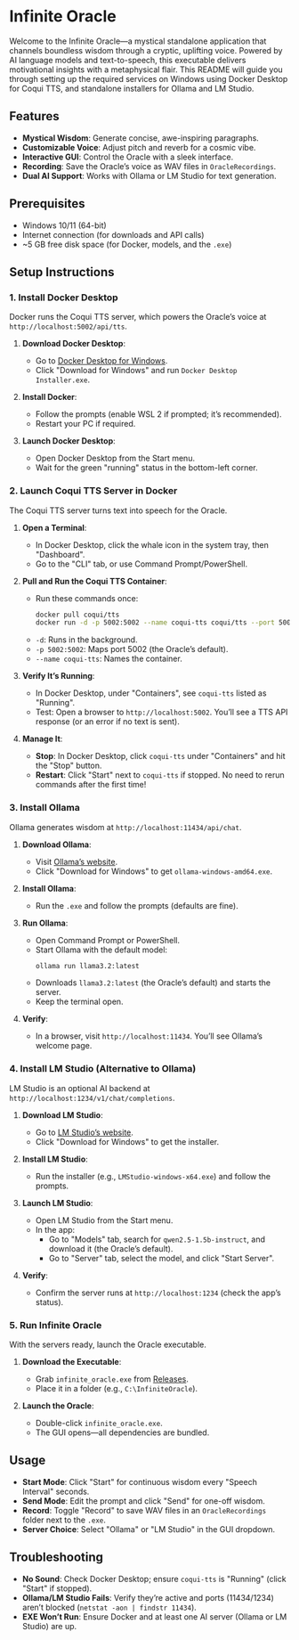 # Infinite Oracle

Welcome to the Infinite Oracle—a mystical standalone application that channels boundless wisdom through a cryptic, uplifting voice. Powered by AI language models and text-to-speech, this executable delivers motivational insights with a metaphysical flair. This README will guide you through setting up the required services on Windows using Docker Desktop for Coqui TTS, and standalone installers for Ollama and LM Studio.

## Features
- **Mystical Wisdom**: Generate concise, awe-inspiring paragraphs.
- **Customizable Voice**: Adjust pitch and reverb for a cosmic vibe.
- **Interactive GUI**: Control the Oracle with a sleek interface.
- **Recording**: Save the Oracle’s voice as WAV files in `OracleRecordings`.
- **Dual AI Support**: Works with Ollama or LM Studio for text generation.

## Prerequisites
- Windows 10/11 (64-bit)
- Internet connection (for downloads and API calls)
- ~5 GB free disk space (for Docker, models, and the `.exe`)

## Setup Instructions

### 1. Install Docker Desktop
Docker runs the Coqui TTS server, which powers the Oracle’s voice at `http://localhost:5002/api/tts`.

1. **Download Docker Desktop**:
   - Go to [Docker Desktop for Windows](https://www.docker.com/products/docker-desktop/).
   - Click "Download for Windows" and run `Docker Desktop Installer.exe`.

2. **Install Docker**:
   - Follow the prompts (enable WSL 2 if prompted; it’s recommended).
   - Restart your PC if required.

3. **Launch Docker Desktop**:
   - Open Docker Desktop from the Start menu.
   - Wait for the green "running" status in the bottom-left corner.

### 2. Launch Coqui TTS Server in Docker
The Coqui TTS server turns text into speech for the Oracle.

1. **Open a Terminal**:
   - In Docker Desktop, click the whale icon in the system tray, then "Dashboard".
   - Go to the "CLI" tab, or use Command Prompt/PowerShell.

2. **Pull and Run the Coqui TTS Container**:
   - Run these commands once:
     ```bash
     docker pull coqui/tts
     docker run -d -p 5002:5002 --name coqui-tts coqui/tts --port 5002
     ```
   - `-d`: Runs in the background.
   - `-p 5002:5002`: Maps port 5002 (the Oracle’s default).
   - `--name coqui-tts`: Names the container.

3. **Verify It’s Running**:
   - In Docker Desktop, under "Containers", see `coqui-tts` listed as "Running".
   - Test: Open a browser to `http://localhost:5002`. You’ll see a TTS API response (or an error if no text is sent).

4. **Manage It**:
   - **Stop**: In Docker Desktop, click `coqui-tts` under "Containers" and hit the "Stop" button.
   - **Restart**: Click "Start" next to `coqui-tts` if stopped. No need to rerun commands after the first time!

### 3. Install Ollama
Ollama generates wisdom at `http://localhost:11434/api/chat`.

1. **Download Ollama**:
   - Visit [Ollama’s website](https://ollama.com/).
   - Click "Download for Windows" to get `ollama-windows-amd64.exe`.

2. **Install Ollama**:
   - Run the `.exe` and follow the prompts (defaults are fine).

3. **Run Ollama**:
   - Open Command Prompt or PowerShell.
   - Start Ollama with the default model:
     ```bash
     ollama run llama3.2:latest
     ```
   - Downloads `llama3.2:latest` (the Oracle’s default) and starts the server.
   - Keep the terminal open.

4. **Verify**:
   - In a browser, visit `http://localhost:11434`. You’ll see Ollama’s welcome page.

### 4. Install LM Studio (Alternative to Ollama)
LM Studio is an optional AI backend at `http://localhost:1234/v1/chat/completions`.

1. **Download LM Studio**:
   - Go to [LM Studio’s website](https://lmstudio.ai/).
   - Click "Download for Windows" to get the installer.

2. **Install LM Studio**:
   - Run the installer (e.g., `LMStudio-windows-x64.exe`) and follow the prompts.

3. **Launch LM Studio**:
   - Open LM Studio from the Start menu.
   - In the app:
     - Go to "Models" tab, search for `qwen2.5-1.5b-instruct`, and download it (the Oracle’s default).
     - Go to "Server" tab, select the model, and click "Start Server".

4. **Verify**:
   - Confirm the server runs at `http://localhost:1234` (check the app’s status).

### 5. Run Infinite Oracle
With the servers ready, launch the Oracle executable.

1. **Download the Executable**:
   - Grab `infinite_oracle.exe` from [Releases](https://github.com/aat440hz/infinite-oracle/releases).
   - Place it in a folder (e.g., `C:\InfiniteOracle`).

2. **Launch the Oracle**:
   - Double-click `infinite_oracle.exe`.
   - The GUI opens—all dependencies are bundled.

## Usage
- **Start Mode**: Click "Start" for continuous wisdom every "Speech Interval" seconds.
- **Send Mode**: Edit the prompt and click "Send" for one-off wisdom.
- **Record**: Toggle "Record" to save WAV files in an `OracleRecordings` folder next to the `.exe`.
- **Server Choice**: Select "Ollama" or "LM Studio" in the GUI dropdown.

## Troubleshooting
- **No Sound**: Check Docker Desktop; ensure `coqui-tts` is "Running" (click "Start" if stopped).
- **Ollama/LM Studio Fails**: Verify they’re active and ports (11434/1234) aren’t blocked (`netstat -aon | findstr 11434`).
- **EXE Won’t Run**: Ensure Docker and at least one AI server (Ollama or LM Studio) are up.
